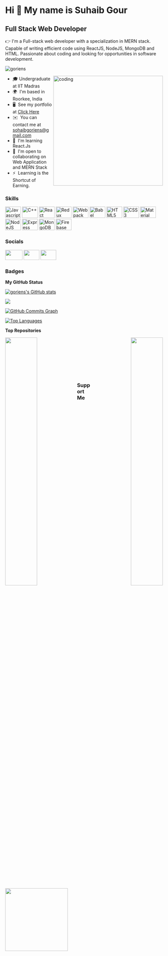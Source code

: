 Hi 👋 My name is Suhaib Gour
============================

Full Stack Web Developer 
------------------------

👉 I'm a Full-stack web developer with a specialization in MERN stack. Capable of writing efficient code using ReactJS, NodeJS, MongoDB and HTML. Passionate about coding and looking for opportunities in software development.
<p align="left"> <img src="https://komarev.com/ghpvc/?username=goriens&label=github+views&color=blueviolet&style=for-the-badge" alt="goriens" /></p>

<img align="right" alt="coding" width="350" src="https://freepngimg.com/thumb/web_design/31748-9-coder-transparent.png">

* 🎓 Undergraduate at IIT Madras
* 🌍  I'm based in Roorkee, India
* 🖥️  See my portfolio at [Click Here](https://suhaib-gour.vercel.app/)
* ✉️  You can contact me at [sohaibgoriens@gmail.com](mailto:sohaibgoriens@gmail.com)
* 🧠  I'm learning React.Js
* 🤝  I'm open to collaborating on Web Application and MERN Stack
* ⚡  Learning is the Shortcut of Earning.
### Skills

<p align="left">
<a href="https://developer.mozilla.org/en-US/docs/Web/JavaScript" target="_blank" rel="noreferrer"><img src="https://raw.githubusercontent.com/danielcranney/readme-generator/main/public/icons/skills/javascript-colored.svg" width="50" height="36" alt="Javascript" /></a>
<a href="https://docs.microsoft.com/en-us/cpp/?view=msvc-170" target="_blank" rel="noreferrer"><img src="https://raw.githubusercontent.com/danielcranney/readme-generator/main/public/icons/skills/cplusplus-colored.svg" width="50" height="36" alt="C++" /></a>
<a href="https://reactjs.org/" target="_blank" rel="noreferrer"><img src="https://raw.githubusercontent.com/danielcranney/readme-generator/main/public/icons/skills/react-colored.svg" width="50" height="36" alt="React" /></a>
<a href="https://redux.js.org/" target="_blank" rel="noreferrer"><img src="https://raw.githubusercontent.com/danielcranney/readme-generator/main/public/icons/skills/redux-colored.svg" width="50" height="36" alt="Redux" /></a>
<a href="https://webpack.js.org/" target="_blank" rel="noreferrer"><img src="https://raw.githubusercontent.com/danielcranney/readme-generator/main/public/icons/skills/webpack-colored.svg" width="50" height="36" alt="Webpack" /></a>
<a href="https://babeljs.io/" target="_blank" rel="noreferrer"><img src="https://raw.githubusercontent.com/danielcranney/readme-generator/main/public/icons/skills/babel-colored.svg" width="50" height="36" alt="Babel" /></a>
 <a href="https://developer.mozilla.org/en-US/docs/Glossary/HTML5" target="_blank" rel="noreferrer"><img src="https://raw.githubusercontent.com/danielcranney/readme-generator/main/public/icons/skills/html5-colored.svg" width="50" height="36" alt="HTML5" /></a>
<a href="https://www.w3.org/TR/CSS/#css" target="_blank" rel="noreferrer"><img src="https://raw.githubusercontent.com/danielcranney/readme-generator/main/public/icons/skills/css3-colored.svg" width="50" height="36" alt="CSS3" /></a>
<a href="https://mui.com/" target="_blank" rel="noreferrer"><img src="https://raw.githubusercontent.com/danielcranney/readme-generator/main/public/icons/skills/materialui-colored.svg" width="50" height="36" alt="Material UI" /></a>
<a href="https://nodejs.org/en/" target="_blank" rel="noreferrer"><img src="https://raw.githubusercontent.com/danielcranney/readme-generator/main/public/icons/skills/nodejs-colored.svg" width="50" height="36" alt="NodeJS" /></a>
<a href="https://expressjs.com/" target="_blank" rel="noreferrer"><img src="https://raw.githubusercontent.com/danielcranney/readme-generator/main/public/icons/skills/express-colored.svg" width="50" height="36" alt="Express" /></a>
<a href="https://www.mongodb.com/" target="_blank" rel="noreferrer"><img src="https://raw.githubusercontent.com/danielcranney/readme-generator/main/public/icons/skills/mongodb-colored.svg" width="50" height="36" alt="MongoDB" /></a>
<a href="https://firebase.google.com/" target="_blank" rel="noreferrer"><img src="https://raw.githubusercontent.com/danielcranney/readme-generator/main/public/icons/skills/firebase-colored.svg" width="50" height="36" alt="Firebase" /></a>
</p>

### Socials
<p align="left"> <a href="https://www.github.com/goriens" target="_blank" rel="noreferrer"><img src="https://raw.githubusercontent.com/danielcranney/readme-generator/main/public/icons/socials/github.svg" width="55" height="32" /></a> <a href="https://www.linkedin.com/in/suhaib-gour" target="_blank" rel="noreferrer"><img src="https://raw.githubusercontent.com/danielcranney/readme-generator/main/public/icons/socials/linkedin.svg" width="50" height="32" /></a> <a href="https://www.twitter.com/goriens_sohaib" target="_blank" rel="noreferrer"><img src="https://raw.githubusercontent.com/danielcranney/readme-generator/main/public/icons/socials/twitter.svg" width="50" height="32" /></a></p>

### Badges

<b>My GitHub Status</b>

<a href="http://www.github.com/goriens"><img src="https://github-readme-stats.vercel.app/api?username=goriens&show_icons=true&hide=&count_private=true&title_color=0891b2&text_color=ffffff&icon_color=0891b2&bg_color=1c1917&hide_border=true&show_icons=true" alt="goriens's GitHub stats" /></a>

<a href="http://www.github.com/goriens"><img src="https://github-readme-streak-stats.herokuapp.com/?user=goriens&stroke=ffffff&background=1c1917&ring=0891b2&fire=0891b2&currStreakNum=ffffff&currStreakLabel=0891b2&sideNums=ffffff&sideLabels=ffffff&dates=ffffff&hide_border=true" /></a>

<a href="http://www.github.com/goriens"><img src="https://activity-graph.herokuapp.com/graph?username=goriens&bg_color=1c1917&color=ffffff&line=0891b2&point=ffffff&area_color=1c1917&area=true&hide_border=true&custom_title=GitHub%20Commits%20Graph" alt="GitHub Commits Graph" /></a>

<a href="https://github.com/goriens" align="left"><img src="https://github-readme-stats.vercel.app/api/top-langs/?username=goriens&langs_count=10&title_color=0891b2&text_color=ffffff&icon_color=0891b2&bg_color=1c1917&hide_border=true&locale=en&custom_title=Top%20%Languages" alt="Top Languages" /></a>

<b>Top Repositories</b>

<div width="100%" align="center"><a href="https://github.com/goriens/Netmedsclone" align="left"><img align="left" width="45%" src="https://github-readme-stats.vercel.app/api/pin/?username=goriens&repo=Netmedsclone&title_color=0891b2&text_color=ffffff&icon_color=0891b2&bg_color=1c1917&hide_border=true&locale=en" /></a><a href="https://github.com/goriens/text-login" align="right"><img align="right" width="45%" src="https://github-readme-stats.vercel.app/api/pin/?username=goriens&repo=text-login&title_color=0891b2&text_color=ffffff&icon_color=0891b2&bg_color=1c1917&hide_border=true&locale=en" /></a></div><br /><br /><br /><br /><br /><br /><br />

### Support Me

<a href="https://www.buymeacoffee.com/suhaibgour"><img src="https://cdn.buymeacoffee.com/buttons/v2/default-yellow.png" width="200" /></a>
